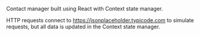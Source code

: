 Contact manager built using React with Context state manager.

HTTP requests connect to https://jsonplaceholder.typicode.com to simulate requests, but all data is updated in the Context state manager.
